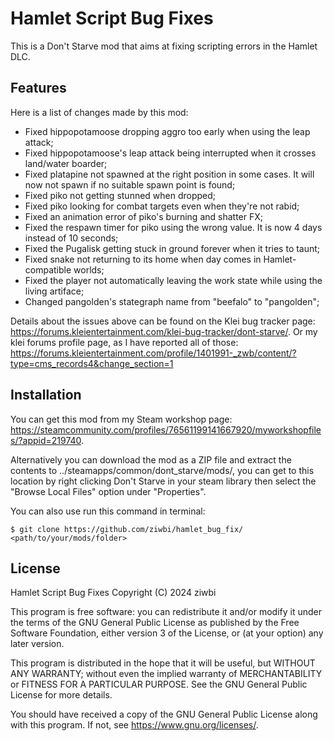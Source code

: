 
# Hamlet Script Bug Fixes

This is a Don't Starve mod that aims at fixing scripting errors in the Hamlet DLC.

## Features
Here is a list of changes made by this mod:

- Fixed hippopotamoose dropping aggro too early when using the leap attack;
- Fixed hippopotamoose's leap attack being interrupted when it crosses land/water boarder;
- Fixed platapine not spawned at the right position in some cases. It will now not spawn if no suitable spawn point is found;
- Fixed piko not getting stunned when dropped;
- Fixed piko looking for combat targets even when they're not rabid;
- Fixed an animation error of piko's burning and shatter FX;
- Fixed the respawn timer for piko using the wrong value. It is now 4 days instead of 10 seconds;
- Fixed the Pugalisk getting stuck in ground forever when it tries to taunt;
- Fixed snake not returning to its home when day comes in Hamlet-compatible worlds;
- Fixed the player not automatically leaving the work state while using the living artiface;
- Changed pangolden's stategraph name from "beefalo" to "pangolden";

Details about the issues above can be found on the Klei bug tracker page: https://forums.kleientertainment.com/klei-bug-tracker/dont-starve/. Or my klei forums profile page, as I have reported all of those: https://forums.kleientertainment.com/profile/1401991-_zwb/content/?type=cms_records4&change_section=1

## Installation

You can get this mod from my Steam workshop page: https://steamcommunity.com/profiles/76561199141667920/myworkshopfiles/?appid=219740.

Alternatively you can download the mod as a ZIP file and extract the contents to ../steamapps/common/dont_starve/mods/, you can get to this location by right clicking Don't Starve in your steam library then select the "Browse Local Files" option under "Properties".

You can also use run this command in terminal:
```
$ git clone https://github.com/ziwbi/hamlet_bug_fix/ <path/to/your/mods/folder>
```
    
## License

Hamlet Script Bug Fixes
Copyright (C) 2024  ziwbi

This program is free software: you can redistribute it and/or modify
it under the terms of the GNU General Public License as published by
the Free Software Foundation, either version 3 of the License, or
(at your option) any later version.

This program is distributed in the hope that it will be useful,
but WITHOUT ANY WARRANTY; without even the implied warranty of
MERCHANTABILITY or FITNESS FOR A PARTICULAR PURPOSE.  See the
GNU General Public License for more details.

You should have received a copy of the GNU General Public License
along with this program.  If not, see <https://www.gnu.org/licenses/>.
